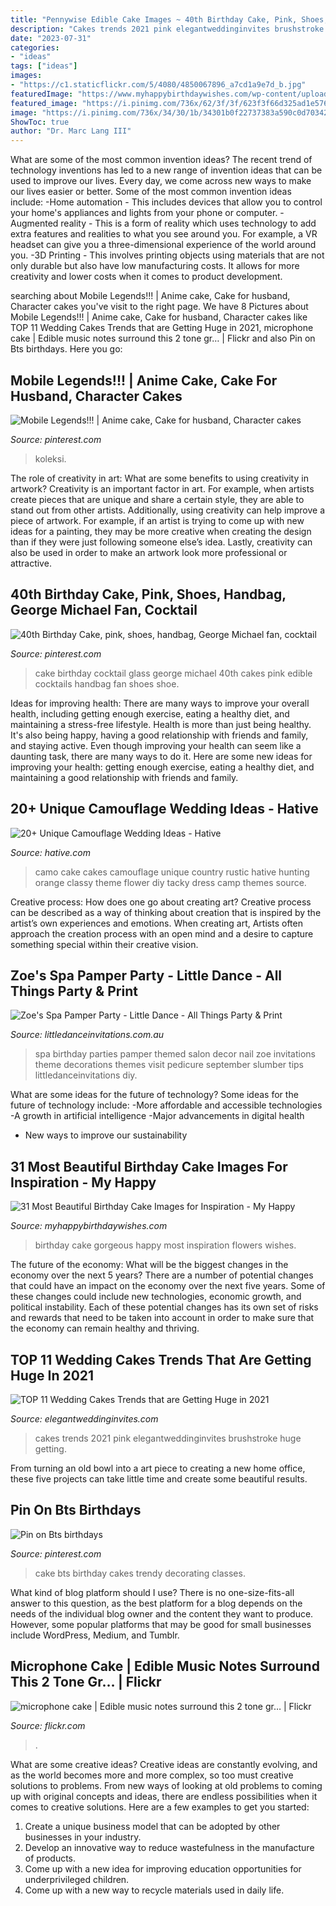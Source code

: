 ```yaml
---
title: "Pennywise Edible Cake Images ~ 40th Birthday Cake, Pink, Shoes, Handbag, George Michael Fan, Cocktail"
description: "Cakes trends 2021 pink elegantweddinginvites brushstroke huge getting"
date: "2023-07-31"
categories:
- "ideas"
tags: ["ideas"]
images:
- "https://c1.staticflickr.com/5/4080/4850067896_a7cd1a9e7d_b.jpg"
featuredImage: "https://www.myhappybirthdaywishes.com/wp-content/uploads/2016/01/gorgeous-birthday-cake-images-with-flowers.jpg"
featured_image: "https://i.pinimg.com/736x/62/3f/3f/623f3f66d325ad1e5767edfad48c8166--th-birthday-cakes-birthday-ideas.jpg"
image: "https://i.pinimg.com/736x/34/30/1b/34301b0f22737383a590c0d703423da6.jpg"
ShowToc: true
author: "Dr. Marc Lang III"
---
```



What are some of the most common invention ideas?
The recent trend of technology inventions has led to a new range of invention ideas that can be used to improve our lives. Every day, we come across new ways to make our lives easier or better. Some of the most common invention ideas include: 
-Home automation - This includes devices that allow you to control your home's appliances and lights from your phone or computer. 
-Augmented reality - This is a form of reality which uses technology to add extra features and realities to what you see around you. For example, a VR headset can give you a three-dimensional experience of the world around you. 
-3D Printing - This involves printing objects using materials that are not only durable but also have low manufacturing costs. It allows for more creativity and lower costs when it comes to product development.

	

		
searching about Mobile Legends!!! | Anime cake, Cake for husband, Character cakes you've visit to the right page. We have 8 Pictures about Mobile Legends!!! | Anime cake, Cake for husband, Character cakes like TOP 11 Wedding Cakes Trends that are Getting Huge in 2021, microphone cake | Edible music notes surround this 2 tone gr… | Flickr and also Pin on Bts birthdays. Here you go:
		
    
## Mobile Legends!!! | Anime Cake, Cake For Husband, Character Cakes

<img loading=lazy src="https://i.pinimg.com/736x/34/30/1b/34301b0f22737383a590c0d703423da6.jpg" onerror="this.onerror=null;this.src='https://tse2.mm.bing.net/th?id=OIP.f4RjVwozd10CpsDYUSk8AQHaJ3&amp;pid=15.1';" alt="Mobile Legends!!! | Anime cake, Cake for husband, Character cakes">

_Source: pinterest.com_

>koleksi. 

	

The role of creativity in art: What are some benefits to using creativity in artwork?
Creativity is an important factor in art. For example, when artists create pieces that are unique and share a certain style, they are able to stand out from other artists. Additionally, using creativity can help improve a piece of artwork. For example, if an artist is trying to come up with new ideas for a painting, they may be more creative when creating the design than if they were just following someone else’s idea. Lastly, creativity can also be used in order to make an artwork look more professional or attractive.

    
## 40th Birthday Cake, Pink, Shoes, Handbag, George Michael Fan, Cocktail

<img loading=lazy src="https://i.pinimg.com/736x/62/3f/3f/623f3f66d325ad1e5767edfad48c8166--th-birthday-cakes-birthday-ideas.jpg" onerror="this.onerror=null;this.src='https://tse4.mm.bing.net/th?id=OIP.JgO5-lpF3KuO4FoMuYiS3wHaJ3&amp;pid=15.1';" alt="40th Birthday Cake, pink, shoes, handbag, George Michael fan, cocktail">

_Source: pinterest.com_

>cake birthday cocktail glass george michael 40th cakes pink edible cocktails handbag fan shoes shoe. 

	

Ideas for improving health: There are many ways to improve your overall health, including getting enough exercise, eating a healthy diet, and maintaining a stress-free lifestyle.
Health is more than just being healthy. It's also being happy, having a good relationship with friends and family, and staying active. Even though improving your health can seem like a daunting task, there are many ways to do it. Here are some new ideas for improving your health: getting enough exercise, eating a healthy diet, and maintaining a good relationship with friends and family.

    
## 20+ Unique Camouflage Wedding Ideas - Hative

<img loading=lazy src="https://hative.com/wp-content/uploads/2014/06/camouflage-wedding-ideas/9-camouflage-wedding-cake.jpg" onerror="this.onerror=null;this.src='https://tse2.mm.bing.net/th?id=OIP.CT-ES8aGLL6FcqEiPBm4rgHaJ4&amp;pid=15.1';" alt="20+ Unique Camouflage Wedding Ideas - Hative">

_Source: hative.com_

>camo cake cakes camouflage unique country rustic hative hunting orange classy theme flower diy tacky dress camp themes source. 

	

Creative process: How does one go about creating art?
Creative process can be described as a way of thinking about creation that is inspired by the artist’s own experiences and emotions. When creating art, Artists often approach the creation process with an open mind and a desire to capture something special within their creative vision.

    
## Zoe&#039;s Spa Pamper Party - Little Dance - All Things Party &amp; Print

<img loading=lazy src="https://cdn3.bigcommerce.com/s-zzx0lnhv/product_images/uploaded_images/b7e06409-2eff-4090-a9ae-ddf19e80a18b.jpg?t=1428388654" onerror="this.onerror=null;this.src='https://tse4.mm.bing.net/th?id=OIP.cF3oh0RCpVmfNpn_cNrGYwAAAA&amp;pid=15.1';" alt="Zoe&#039;s Spa Pamper Party - Little Dance - All Things Party &amp; Print">

_Source: littledanceinvitations.com.au_

>spa birthday parties pamper themed salon decor nail zoe invitations theme decorations themes visit pedicure september slumber tips littledanceinvitations diy. 

	

What are some ideas for the future of technology?
Some ideas for the future of technology include: 
-More affordable and accessible technologies 
-A growth in artificial intelligence 
-Major advancements in digital health 
- New ways to improve our sustainability

    
## 31 Most Beautiful Birthday Cake Images For Inspiration - My Happy

<img loading=lazy src="https://www.myhappybirthdaywishes.com/wp-content/uploads/2016/01/gorgeous-birthday-cake-images-with-flowers.jpg" onerror="this.onerror=null;this.src='https://tse3.mm.bing.net/th?id=OIP.QgypCybFwBwio4WYKEvPUAHaKP&amp;pid=15.1';" alt="31 Most Beautiful Birthday Cake Images for Inspiration - My Happy">

_Source: myhappybirthdaywishes.com_

>birthday cake gorgeous happy most inspiration flowers wishes. 

	

The future of the economy: What will be the biggest changes in the economy over the next 5 years?
There are a number of potential changes that could have an impact on the economy over the next five years. Some of these changes could include new technologies, economic growth, and political instability. Each of these potential changes has its own set of risks and rewards that need to be taken into account in order to make sure that the economy can remain healthy and thriving.

    
## TOP 11 Wedding Cakes Trends That Are Getting Huge In 2021

<img loading=lazy src="https://www.elegantweddinginvites.com/wedding-blog/wp-content/uploads/2020/09/pink-floral-paniting-on-skiny-wedding-cakes.jpg" onerror="this.onerror=null;this.src='https://tse1.mm.bing.net/th?id=OIP.nlAlpT5SSxsC80o1P6DfFQHaLX&amp;pid=15.1';" alt="TOP 11 Wedding Cakes Trends that are Getting Huge in 2021">

_Source: elegantweddinginvites.com_

>cakes trends 2021 pink elegantweddinginvites brushstroke huge getting. 

	

From turning an old bowl into a art piece to creating a new home office, these five projects can take little time and create some beautiful results.

    
## Pin On Bts Birthdays

<img loading=lazy src="https://i.pinimg.com/736x/e7/f1/ac/e7f1acd5c730b2596f60b3bba39a47cd.jpg" onerror="this.onerror=null;this.src='https://tse4.mm.bing.net/th?id=OIP.IAFtcnktgW-nrEj-M-DSugHaPN&amp;pid=15.1';" alt="Pin on Bts birthdays">

_Source: pinterest.com_

>cake bts birthday cakes trendy decorating classes. 

	

What kind of blog platform should I use?
There is no one-size-fits-all answer to this question, as the best platform for a blog depends on the needs of the individual blog owner and the content they want to produce. However, some popular platforms that may be good for small businesses include WordPress, Medium, and Tumblr.

    
## Microphone Cake | Edible Music Notes Surround This 2 Tone Gr… | Flickr

<img loading=lazy src="https://c1.staticflickr.com/5/4080/4850067896_a7cd1a9e7d_b.jpg" onerror="this.onerror=null;this.src='https://tse3.mm.bing.net/th?id=OIP.dZezZLqilkW7I7yF4HBZkgHaLD&amp;pid=15.1';" alt="microphone cake | Edible music notes surround this 2 tone gr… | Flickr">

_Source: flickr.com_

>. 

	

What are some creative ideas?
Creative ideas are constantly evolving, and as the world becomes more and more complex, so too must creative solutions to problems. From new ways of looking at old problems to coming up with original concepts and ideas, there are endless possibilities when it comes to creative solutions. Here are a few examples to get you started:
1. Create a unique business model that can be adopted by other businesses in your industry.
2. Develop an innovative way to reduce wastefulness in the manufacture of products.
3. Come up with a new idea for improving education opportunities for underprivileged children.
4. Come up with a new way to recycle materials used in daily life.

